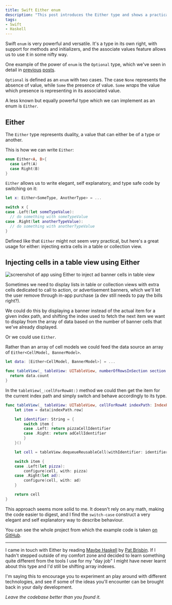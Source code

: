 ```yaml
---
title: Swift Either enum
description: "This post introduces the Either type and shows a practical application of it in Swift, injecting extra cells in a table view."
tags:
- Swift
- Haskell
---
```


Swift `enum` is very powerful and versatile. It's a type in its own right, with
support for methods and initializers, and the associate values feature allows
us to use it in some nifty way.

One example of the power of `enum` is the `Optional` type, which we've seen in
detail in
[previous](https://www.mokacoding.com/blog/what-is-an-optional-value-in-swift/)
[posts](https://www.mokacoding.com/blog/writing-your-own-swift-if-let/).

`Optional` is defined as an `enum` with two cases. The case `None` represents
the absence of value, while `Some` the presence of value. `Some` _wraps_ the
value which presence is representing in its associated value.

A less known but equally powerful type which we can implement as an enum is `Either`.

## Either

The `Either` type represents duality, a value that can either be of a type or
another.

This is how we can write `Either`:

```swift
enum Either<A, B>{
  case Left(A)
  case Right(B)
}
```

`Either` allows us to write elegant, self explanatory, and type safe code by
switching on it:

```swift
let x: Either<SomeType, AnotherType> = ...

switch x {
case .Left(let someTypeValue):
  // do something with someTypeValue
case .Right(let anotherTypeValue):
  // do something with anotherTypeValue
}
```

Defined like that `Either` might not seem very practical, but here's a great
usage for either: injecting extra cells in a table or collection view.

## Injecting cells in a table view using Either

![screenshot of app using Either to inject ad banner cells in table view](https://s3.amazonaws.com/mokacoding/2016-07-18-either-table-view.png)

Sometimes we need to display lists in table or collection views with extra
cells dedicated to call to action, or advertisement banners, which we'll let the
user remove through in-app purchase (a dev still needs to pay the bills right?).

We could do this by displaying a banner instead of the actual item for a given
index path, and shifting the index used to fetch the next item we want to
display from the array of data based on the number of banner cells that we've
already displayed.

Or we could use `Either`.

Rather than an array of cell models we could feed the data source an array of `Either<CellModel, BannerModel>`.

```swift
let data: [Either<CellModel, BannerModel>] = ...

func tableView(_ tableView: UITableView, numberOfRowsInSection section: Int) -> Int {
  return data.count
}
```

In the `tableView(_:cellForRowAt:)` method we could then get the item for the
current index path and simply switch and behave accordingly to its type.

```swift
func tableView(_ tableView: UITableView, cellForRowAt indexPath: IndexPath) -> UITableViewCell {
	let item = data[indexPath.row]

	let identifier: String = {
		switch item {
		case .Left: return pizzaCellIdentifier
		case .Right: return adCellIdentifier
		}
	}()

	let cell = tableView.dequeueReusableCell(withIdentifier: identifier, for: indexPath)

	switch item {
	case .Left(let pizza):
		configure(cell, with: pizza)
	case .Right(let ad):
		configure(cell, with: ad)
	}

	return cell
}
```

This approach seems more solid to me. It doesn't rely on any math, making the
code easier to digest, and I find the `switch-case` construct a very elegant
and self explanatory way to describe behaviour.

You can see the whole project from which the example code is taken [on
GitHub](https://github.com/mokacoding/either-tableview).

---

I came in touch with Either by reading [Maybe
Haskell](https://gumroad.com/l/maybe-haskell/?utm_medium=blog&utm_source=mokacoding)
by [Pat Brisbin](https://twitter.com/patbrisbin). If I hadn't stepped outside
of my comfort zone and decided to learn something quite different from the
tools I use for my "day job" I might have never learnt about this type and I'd
still be shifting array indexes.

I'm saying this to encourage you to experiment an play around with different
technologies, and see if some of the ideas you'll encounter can be brought back
in your daily development.

_Leave the codebase better than you found it._
